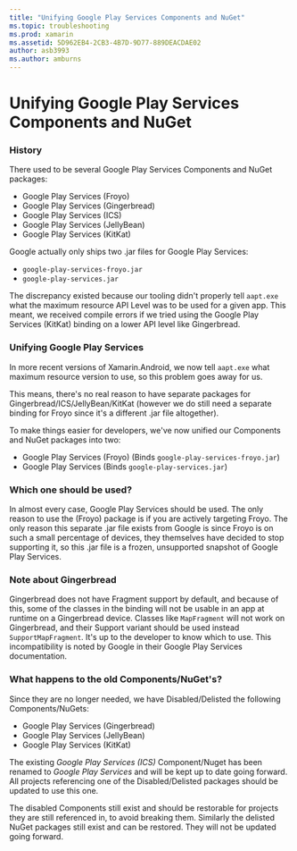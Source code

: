 ```yaml
---
title: "Unifying Google Play Services Components and NuGet"
ms.topic: troubleshooting
ms.prod: xamarin
ms.assetid: 5D962EB4-2CB3-4B7D-9D77-889DEACDAE02
author: asb3993
ms.author: amburns
---
```


# Unifying Google Play Services Components and NuGet

### History

There used to be several Google Play Services Components and NuGet packages:

-   Google Play Services (Froyo)
-   Google Play Services (Gingerbread)
-   Google Play Services (ICS)
-   Google Play Services (JellyBean)
-   Google Play Services (KitKat)

Google actually only ships two .jar files for Google Play Services:

-   `google-play-services-froyo.jar`
-   `google-play-services.jar`

The discrepancy existed because our tooling didn't properly tell `aapt.exe` what the maximum resource API Level was to be used for a given app. This meant, we received compile errors if we tried using the Google Play Services (KitKat) binding on a lower API level like Gingerbread.

### Unifying Google Play Services

In more recent versions of Xamarin.Android, we now tell `aapt.exe` what maximum resource version to use, so this problem goes away for us.

This means, there's no real reason to have separate packages for Gingerbread/ICS/JellyBean/KitKat (however we do still need a separate binding for Froyo since it's a different .jar file altogether).

To make things easier for developers, we've now unified our Components and NuGet packages into two:

-   Google Play Services (Froyo) (Binds `google-play-services-froyo.jar`)
-   Google Play Services (Binds `google-play-services.jar`)

### Which one should be used?

In almost every case, Google Play Services should be used. The only reason to use the (Froyo) package is if you are actively targeting Froyo. The only reason this separate .jar file exists from Google is since Froyo is on such a small percentage of devices, they themselves have decided to stop supporting it, so this .jar file is a frozen, unsupported snapshot of Google Play Services.

### Note about Gingerbread

Gingerbread does not have Fragment support by default, and because of this, some of the classes in the binding will not be usable in an app at runtime on a Gingerbread device. Classes like `MapFragment` will not work on Gingerbread, and their Support variant should be used instead `SupportMapFragment`. It's up to the developer to know which to use. This incompatibility is noted by Google in their Google Play Services documentation.

### What happens to the old Components/NuGet's?

Since they are no longer needed, we have Disabled/Delisted the following Components/NuGets:

-   Google Play Services (Gingerbread)
-   Google Play Services (JellyBean)
-   Google Play Services (KitKat)

The existing _Google Play Services (ICS)_ Component/Nuget has been renamed to _Google Play Services_ and will be kept up to date going forward. All projects referencing one of the Disabled/Delisted packages should be updated to use this one.

The disabled Components still exist and should be restorable for projects they are still referenced in, to avoid breaking them. Similarly the delisted NuGet packages still exist and can be restored. They will not be updated going forward.
